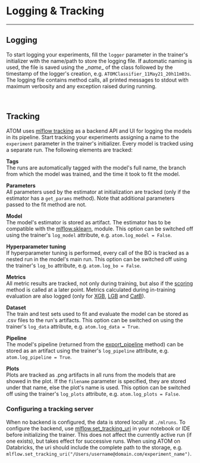 # Logging & Tracking
--------------------

## Logging

To start logging your experiments, fill the `logger` parameter in the
trainer's initializer with the name/path to store the logging file.
If automatic naming is used, the file is saved using the \__name__ of
the class followed by the timestamp of the logger's creation, e.g.
`ATOMClassifier_11May21_20h11m03s`. The logging file contains method calls,
all printed messages to stdout with maximum verbosity and any exception
raised during running.

<br>

## Tracking

ATOM uses [mlflow tracking](https://www.mlflow.org/docs/latest/tracking.html)
as a backend API and UI for logging the models in its pipeline. Start
tracking your experiments assigning a name to the `experiment` parameter
in the trainer's initializer. Every model is tracked using a separate run.
The following elements are tracked:

**Tags**<br>
The runs are automatically tagged with the model's full name, the branch
from which the model was trained, and the time it took to fit the model.

**Parameters**<br>
All parameters used by the estimator at initialization are tracked (only if
the estimator has a `get_params` method). Note that additional parameters
passed to the fit method are not.

**Model**<br>
The model's estimator is stored as artifact. The estimator has to be
compatible with the [mlflow.sklearn](https://www.mlflow.org/docs/latest/python_api/mlflow.sklearn.html),
module. This option can be switched off using the trainer's `log_model`
attribute, e.g. `atom.log_model = False`.

**Hyperparameter tuning**<br>
If hyperparameter tuning is performed, every call of the BO is tracked as a
nested run in the model's main run. This option can be switched off using
the trainer's `log_bo` attribute, e.g. `atom.log_bo = False`.

**Metrics**<br>
All metric results are tracked, not only during training, but also if the
[scoring](../../API/ATOM/atomclassifier/#scoring) method is called at a
later point. Metrics calculated during in-training evaluation are also
logged (only for [XGB](../../API/models/xgb), [LGB](../../API/models/lgb)
and [CatB](../../API/models/catb)).

**Dataset**<br>
The train and test sets used to fit and evaluate the model can be stored
as .csv files to the run's artifacts. This option can be switched on using
the trainer's `log_data` attribute, e.g. `atom.log_data = True`.

**Pipeline**<br>
The model's pipeline (returned from the [export_pipeline](../../API/ATOM/atomclassifier/#export-pipeline)
method) can be stored as an artifact using the trainer's `log_pipeline`
attribute, e.g. `atom.log_pipeline = True`.

**Plots**<br>
Plots are tracked as .png artifacts in all runs from the models that are
showed in the plot. If the `filename` parameter is specified, they are
stored under that name, else the plot's name is used. This option can be
switched off using the trainer's `log_plots` attribute, e.g. `atom.log_plots = False`.

### Configuring a tracking server

When no backend is configured, the data is stored locally at `./mlruns`.
To configure the backend, use [mlflow.set_tracking_uri](https://www.mlflow.org/docs/latest/python_api/mlflow.html#mlflow.set_tracking_uri)
in your notebook or IDE before initializing the trainer. This does not
affect the currently active run (if one exists), but takes effect for
successive runs. When using ATOM on Databricks, the uri should include
the complete path to the storage, e.g. 
`mlflow.set_tracking_uri("/Users/username@domain.com/experiment_name")`.
